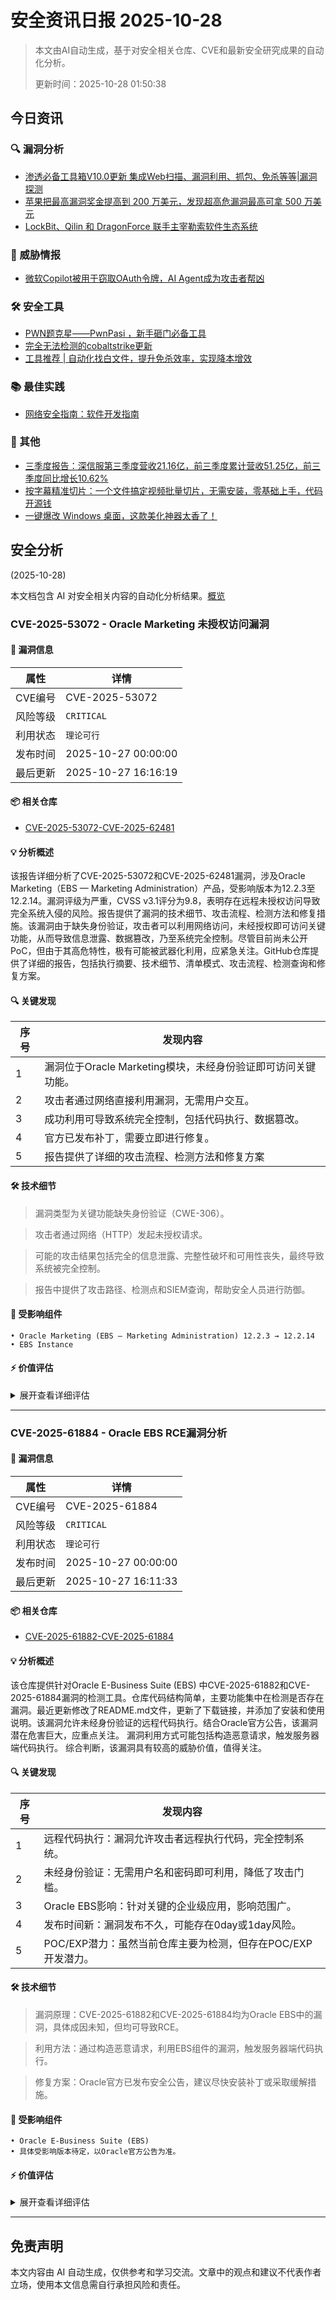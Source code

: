 
# 安全资讯日报 2025-10-28

> 本文由AI自动生成，基于对安全相关仓库、CVE和最新安全研究成果的自动化分析。
> 
> 更新时间：2025-10-28 01:50:38

<!-- more -->

## 今日资讯

### 🔍 漏洞分析

* [渗透必备工具箱V10.0更新 集成Web扫描、漏洞利用、抓包、免杀等等|漏洞探测](https://mp.weixin.qq.com/s?__biz=Mzg3ODE2MjkxMQ==&mid=2247495431&idx=1&sn=39b343f93f03f148aa3d591d67be3e71)
* [苹果把最高漏洞奖金提高到 200 万美元，发现超高危漏洞最高可拿 500 万美元](https://mp.weixin.qq.com/s?__biz=MzU2MjU2MzI3MA==&mid=2247485973&idx=3&sn=ff6764ea0b764deaea806e51924cc047)
* [LockBit、Qilin 和 DragonForce 联手主宰勒索软件生态系统](https://mp.weixin.qq.com/s?__biz=Mzg3ODY0NTczMA==&mid=2247493830&idx=1&sn=761c46733d47fc8f5ba73cc6f4bdc948)

### 🎯 威胁情报

* [微软Copilot被用于窃取OAuth令牌，AI Agent成为攻击者帮凶](https://mp.weixin.qq.com/s?__biz=MzU2NDY2OTU4Nw==&mid=2247524613&idx=1&sn=8a8b190edda84163223ad4bb9ca52c5a)

### 🛠️ 安全工具

* [PWN题克星——PwnPasi ，新手砸门必备工具](https://mp.weixin.qq.com/s?__biz=MzE5ODQ0ODQ3NA==&mid=2247483906&idx=1&sn=829f3c0dd77997ef7afff37a9a15b952)
* [完全无法检测的cobaltstrike更新](https://mp.weixin.qq.com/s?__biz=Mzk5MDE1MTY3OQ==&mid=2247484350&idx=1&sn=315be5bb352b68482ce277b76b6df5d1)
* [工具推荐 | 自动化找白文件，提升免杀效率，实现降本增效](https://mp.weixin.qq.com/s?__biz=MzkwNjczOTQwOA==&mid=2247496108&idx=1&sn=c8200b98d180ca1babc4cde68ede7b56)

### 📚 最佳实践

* [网络安全指南：软件开发指南](https://mp.weixin.qq.com/s?__biz=Mzg2NjY2MTI3Mg==&mid=2247502479&idx=1&sn=8d0613fac51260af8fe057c4ed3e17b3)

### 📌 其他

* [三季度报告：深信服第三季度营收21.16亿，前三季度累计营收51.25亿，前三季度同比增长10.62%](https://mp.weixin.qq.com/s?__biz=MzUzNjkxODE5MA==&mid=2247494746&idx=1&sn=de2a2829bc0cade7c1686237e056b0a0)
* [按字幕精准切片：一个文件搞定视频批量切片，无需安装，零基础上手，代码开源钱](https://mp.weixin.qq.com/s?__biz=MzU2MjU2MzI3MA==&mid=2247485973&idx=1&sn=0a232c3f3dc7c6ec1d4597bd8fca1b39)
* [一键爆改 Windows 桌面，这款美化神器太香了！](https://mp.weixin.qq.com/s?__biz=MzU2MjU2MzI3MA==&mid=2247485973&idx=2&sn=1985039060ef6cea13166806553137d5)

## 安全分析
(2025-10-28)

本文档包含 AI 对安全相关内容的自动化分析结果。[概览](https://blog.897010.xyz/c/today)


### CVE-2025-53072 - Oracle Marketing 未授权访问漏洞

#### 📌 漏洞信息

| 属性 | 详情 |
|------|------|
| CVE编号 | CVE-2025-53072 |
| 风险等级 | `CRITICAL` |
| 利用状态 | `理论可行` |
| 发布时间 | 2025-10-27 00:00:00 |
| 最后更新 | 2025-10-27 16:16:19 |

#### 📦 相关仓库

- [CVE-2025-53072-CVE-2025-62481](https://github.com/AshrafZaryouh/CVE-2025-53072-CVE-2025-62481)

#### 💡 分析概述

该报告详细分析了CVE-2025-53072和CVE-2025-62481漏洞，涉及Oracle Marketing（EBS — Marketing Administration）产品，受影响版本为12.2.3至12.2.14。漏洞评级为严重，CVSS v3.1评分为9.8，表明存在远程未授权访问导致完全系统入侵的风险。报告提供了漏洞的技术细节、攻击流程、检测方法和修复措施。该漏洞由于缺失身份验证，攻击者可以利用网络访问，未经授权即可访问关键功能，从而导致信息泄露、数据篡改，乃至系统完全控制。尽管目前尚未公开PoC，但由于其高危特性，极有可能被武器化利用，应紧急关注。GitHub仓库提供了详细的报告，包括执行摘要、技术细节、清单模式、攻击流程、检测查询和修复方案。

#### 🔍 关键发现

| 序号 | 发现内容 |
|------|----------|
| 1 | 漏洞位于Oracle Marketing模块，未经身份验证即可访问关键功能。 |
| 2 | 攻击者通过网络直接利用漏洞，无需用户交互。 |
| 3 | 成功利用可导致系统完全控制，包括代码执行、数据篡改。 |
| 4 | 官方已发布补丁，需要立即进行修复。 |
| 5 | 报告提供了详细的攻击流程、检测方法和修复方案 |

#### 🛠️ 技术细节

> 漏洞类型为关键功能缺失身份验证（CWE-306）。

> 攻击者通过网络（HTTP）发起未授权请求。

> 可能的攻击结果包括完全的信息泄露、完整性破坏和可用性丧失，最终导致系统被完全控制。

> 报告中提供了攻击路径、检测点和SIEM查询，帮助安全人员进行防御。


#### 🎯 受影响组件

```
• Oracle Marketing (EBS — Marketing Administration) 12.2.3 → 12.2.14
• EBS Instance
```

#### ⚡ 价值评估

<details>
<summary>展开查看详细评估</summary>

该漏洞影响范围广，涉及Oracle企业级产品，且危害程度极高，可导致系统完全控制。利用难度低，有详细报告提供技术细节和修复方案，因此具有极高的威胁价值，必须立即关注和修复。
</details>

---

### CVE-2025-61884 - Oracle EBS RCE漏洞分析

#### 📌 漏洞信息

| 属性 | 详情 |
|------|------|
| CVE编号 | CVE-2025-61884 |
| 风险等级 | `CRITICAL` |
| 利用状态 | `理论可行` |
| 发布时间 | 2025-10-27 00:00:00 |
| 最后更新 | 2025-10-27 16:11:33 |

#### 📦 相关仓库

- [CVE-2025-61882-CVE-2025-61884](https://github.com/siddu7575/CVE-2025-61882-CVE-2025-61884)

#### 💡 分析概述

该仓库提供针对Oracle E-Business Suite (EBS) 中CVE-2025-61882和CVE-2025-61884漏洞的检测工具。仓库代码结构简单，主要功能集中在检测是否存在漏洞。最近更新修改了README.md文件，更新了下载链接，并添加了安装和使用说明。该漏洞允许未经身份验证的远程代码执行。结合Oracle官方公告，该漏洞潜在危害巨大，应重点关注。 漏洞利用方式可能包括构造恶意请求，触发服务器端代码执行。 综合判断，该漏洞具有较高的威胁价值，值得关注。

#### 🔍 关键发现

| 序号 | 发现内容 |
|------|----------|
| 1 | 远程代码执行：漏洞允许攻击者远程执行代码，完全控制系统。 |
| 2 | 未经身份验证：无需用户名和密码即可利用，降低了攻击门槛。 |
| 3 | Oracle EBS影响：针对关键的企业级应用，影响范围广。 |
| 4 | 发布时间新：漏洞发布不久，可能存在0day或1day风险。 |
| 5 | POC/EXP潜力：虽然当前仓库主要为检测，但存在POC/EXP开发潜力。 |

#### 🛠️ 技术细节

> 漏洞原理：CVE-2025-61882和CVE-2025-61884均为Oracle EBS中的漏洞，具体成因未知，但均可导致RCE。

> 利用方法：通过构造恶意请求，利用EBS组件的漏洞，触发服务器端代码执行。

> 修复方案：Oracle官方已发布安全公告，建议尽快安装补丁或采取缓解措施。


#### 🎯 受影响组件

```
• Oracle E-Business Suite (EBS)
• 具体受影响版本待定，以Oracle官方公告为准。
```

#### ⚡ 价值评估

<details>
<summary>展开查看详细评估</summary>

该漏洞允许未授权的RCE，影响Oracle EBS系统，危害程度极高。结合发布时间，存在较高的时效性风险。虽然目前仓库仅提供检测工具，但有潜在的POC/EXP开发价值。
</details>

---


## 免责声明
本文内容由 AI 自动生成，仅供参考和学习交流。文章中的观点和建议不代表作者立场，使用本文信息需自行承担风险和责任。
